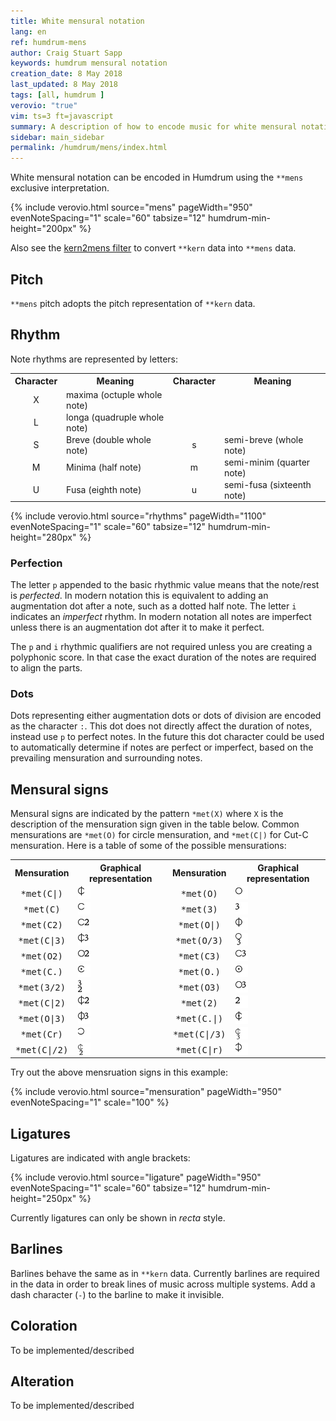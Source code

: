```yaml
---
title: White mensural notation
lang: en
ref: humdrum-mens
author: Craig Stuart Sapp
keywords: humdrum mensural notation
creation_date: 8 May 2018
last_updated: 8 May 2018
tags: [all, humdrum ]
verovio: "true"
vim: ts=3 ft=javascript
summary: A description of how to encode music for white mensural notation.
sidebar: main_sidebar
permalink: /humdrum/mens/index.html
---
```



White mensural notation can be encoded in Humdrum using the `**mens`
exclusive interpretation.

{% include verovio.html
	source="mens"
	pageWidth="950"
	evenNoteSpacing="1"
	scale="60"
	tabsize="12"
	humdrum-min-height="200px"
%}

<script type="application/json" id="mens">
**mens
*I"Contra
*clefC4
*k[]
*M2/1
*met(C|)
=1-
sp:D
siF
miE
miD
Mp:F
miG
=3-
MiA
MiB-
MiA
sid
mic
miB
sid
=5-
Mir
sic
miB
miA
=6-
Mp:c
mid
sie
=7-
sie
Sie
sp:e
sic
miB
miA
=10-
Mp:B
miA
MiB
Mic
=11-
siA
sid
=12-
*-
</script>

Also see the [kern2mens filter](/filters/kern2mens) to convert `**kern`
data into `**mens` data.

## Pitch ##

`**mens` pitch adopts the pitch representation of `**kern` data.

## Rhythm ##

Note rhythms are represented by letters:

<style>

.dense td {
	padding-top: 1px;
	padding-bottom: 1px;
	margin-top: 0;
	margin-bottom: 0;
}

.twocol td:first-child { width: 10%; text-align: center; vertical-align: middle}
.twocol td:nth-child(2) { width: 40%; vertical-align: middle}
.twocol td:nth-child(3) { width: 10%; text-align: center; vertical-align: middle}
.twocol td:nth-child(4) { width: 40%; vertical-align: middle}

.onecol td:first-child { width: 20%; text-align: center; vertical-align: middle}
.onecol td:nth-child(2) { width: 80%; vertical-align: middle}

</style>


<table class="dense twocol">
<tr><th>Character</th><th> Meaning</th>                             <th>Character</th><th> Meaning</th>  </tr>
<tr><td> X </td><td> maxima (octuple whole note)</td>    <td>   </td>  <td> </td>            </tr>
<tr><td> L </td><td> longa (quadruple whole note)</td>     <td>   </td>  <td> </td>            </tr>
<tr><td> S </td><td> Breve (double whole note)</td>     <td> s </td>  <td> semi-breve (whole note) </td>  </tr>
<tr><td> M </td><td> Minima (half note)</td>     <td> m </td>  <td> semi-minim  (quarter note) </td> </tr>
<tr><td> U </td><td> Fusa (eighth note)</td>       <td> u </td>  <td> semi-fusa (sixteenth note) </td>   </tr>
</table>


{% include verovio.html
	source="rhythms"
	pageWidth="1100"
	evenNoteSpacing="1"
	scale="60"
	tabsize="12"
	humdrum-min-height="280px"
%}

<script type="application/json" id="rhythms">
**mens	**mens
*I"Rests	*I"Notes
*clefC3	*clefC3
Xr	Xc
Lr	Lc
Sr	Sc
sr	sc
Mr	Mc
mr	mc
Ur	Uc
ur	uc
=||	=||
*-	*-

</script>


### Perfection ###

The letter `p` appended to the basic rhythmic value means that the note/rest
is *perfected*.  In modern notation this is equivalent to adding an augmentation
dot after a note, such as a dotted half note.  The letter `i` indicates
an *imperfect* rhythm.  In modern notation all notes are imperfect unless there
is an augmentation dot after it to make it perfect.

The `p` and `i` rhythmic qualifiers are not required unless you are creating
a polyphonic score.  In that case the exact duration of the notes are required
to align the parts.


### Dots ###

Dots representing either augmentation dots or dots of division are encoded
as the character `:`.  This dot does not directly affect the duration of
notes, instead use `p` to perfect notes.  In the future this dot character could
be used to automatically determine if notes are perfect or imperfect,
based on the prevailing mensuration and surrounding notes.

## Mensural signs ##

Mensural signs are indicated by the pattern `*met(X)` where `X` is the
description of the mensuration sign given in the table below.  Common
mensurations are `*met(O)` for circle mensuration, and `*met(C|)` for
Cut-C mensuration.  Here is a table of some of the possible mensurations:


<table class="dense twocol">
<tr><th>Mensuration</th><th> Graphical representation</th>                             <th>Mensuration</th><th> Graphical representation</th>  </tr>

<tr>
	<td> <tt>*met(C|)</tt> </td><td>  <img style="height:20px" src="c-pipe.svg"> </td>    
	<td> <tt>*met(O)</tt>  </td>  <td> <img style="height:20px" src="o.svg"> </td>
</tr>

<tr>
	<td> <tt>*met(C)</tt> </td><td>  <img style="height:20px" src="c.svg"> </td>    
	<td> <tt>*met(3)</tt>  </td>  <td> <img style="height:20px" src="n3.svg"> </td>
</tr>

<tr>
	<td> <tt>*met(C2)</tt> </td><td>  <img style="height:20px" src="c-2.svg"> </td>    
	<td> <tt>*met(O|)</tt>  </td>  <td> <img style="height:20px" src="o-pipe.svg"> </td>
</tr>

<tr>
	<td> <tt>*met(C|3)</tt> </td><td>  <img style="height:20px" src="c-pipe-3.svg"> </td>    
	<td> <tt>*met(O/3)</tt>  </td>  <td> <img style="height:20px" src="o-over-3.svg"> </td>
</tr>

<tr>
	<td> <tt>*met(O2)</tt> </td><td>  <img style="height:20px" src="o-2.svg"> </td>    
	<td> <tt>*met(C3)</tt>  </td>  <td> <img style="height:20px" src="c-3.svg"> </td>
</tr>

<tr>
	<td> <tt>*met(C.)</tt> </td><td>  <img style="height:20px" src="c-dot.svg"> </td>    
	<td> <tt>*met(O.)</tt>  </td>  <td> <img style="height:20px" src="o-dot.svg"> </td>
</tr>

<tr>
	<td> <tt>*met(3/2)</tt> </td><td>  <img style="height:20px" src="n3-over-2.svg"> </td>    
	<td> <tt>*met(O3)</tt>  </td>  <td> <img style="height:20px" src="o-3.svg"> </td>
</tr>

<tr>
	<td> <tt>*met(C|2)</tt> </td><td>  <img style="height:20px" src="c-pipe-2.svg"> </td>    
	<td> <tt>*met(2)</tt>  </td>  <td> <img style="height:20px" src="n2.svg"> </td>
</tr>

<tr>
	<td> <tt>*met(O|3)</tt> </td><td>  <img style="height:20px" src="o-pipe-3.svg"> </td>    
	<td> <tt>*met(C.|)</tt>  </td>  <td> <img style="height:20px" src="c-dot-pipe.svg"> </td>
</tr>

<tr>
	<td> <tt>*met(Cr)</tt> </td><td>  <img style="height:20px" src="c-reverse.svg"> </td>    
	<td> <tt>*met(C|/3)</tt>  </td>  <td> <img style="height:20px" src="c-pipe-over-3.svg"> </td>
</tr>

<tr>
	<td> <tt>*met(C|/2)</tt> </td><td>  <img style="height:20px" src="c-pipe-over-2.svg"> </td>    
	<td> <tt>*met(C|r)</tt>  </td>  <td> <img style="height:20px" src="c-pipe-reverse.svg"> </td>
</tr>

</table>

Try out the above mensruation signs in this example:

{% include verovio.html
	source="mensuration"
	pageWidth="950"
	evenNoteSpacing="1"
	scale="100"
%}

<script type="application/x-humdrum" id="mensuration">
**mens
*met(C)
Lr
*-
</script>


## Ligatures ##

Ligatures are indicated with angle brackets:

{% include verovio.html
	source="ligature"
	pageWidth="950"
	evenNoteSpacing="1"
	scale="60"
	tabsize="12"
	humdrum-min-height="250px"
%}

<script type="application/x-humdrum" id="ligature">
**mens
*clefC3
*met(C|)
Sic
&lt;sif
sie&gt;
Mid
Mic
siB
Sic
*-
</script>

Currently ligatures can only be shown in *recta* style.


## Barlines ##

Barlines behave the same as in `**kern` data.  Currently barlines are required
in the data in order to break lines of music across multiple systems.  Add a dash
character (`-`) to the barline to make it invisible.


## Coloration ##

To be implemented/described


## Alteration ##

To be implemented/described


